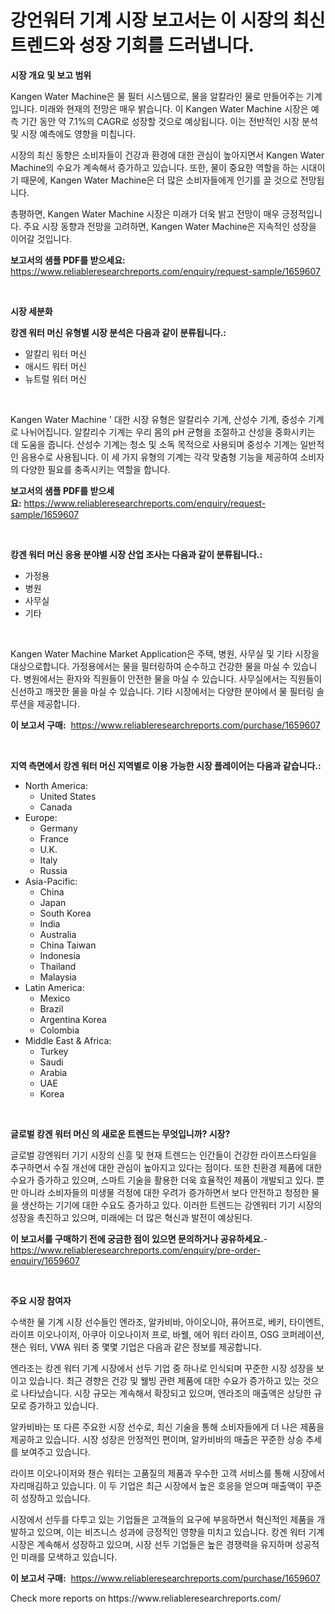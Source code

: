 <p><h1>강언워터 기계 시장 보고서는 이 시장의 최신 트렌드와 성장 기회를 드러냅니다.</h1></p><p><strong>시장 개요 및 보고 범위</strong></p>
<p><p>Kangen Water Machine은 물 필터 시스템으로, 물을 알칼라인 물로 만들어주는 기계입니다. 미래와 현재의 전망은 매우 밝습니다. 이 Kangen Water Machine 시장은 예측 기간 동안 약 7.1%의 CAGR로 성장할 것으로 예상됩니다. 이는 전반적인 시장 분석 및 시장 예측에도 영향을 미칩니다.</p><p>시장의 최신 동향은 소비자들이 건강과 환경에 대한 관심이 높아지면서 Kangen Water Machine의 수요가 계속해서 증가하고 있습니다. 또한, 물이 중요한 역할을 하는 시대이기 때문에, Kangen Water Machine은 더 많은 소비자들에게 인기를 끌 것으로 전망됩니다.</p><p>총평하면, Kangen Water Machine 시장은 미래가 더욱 밝고 전망이 매우 긍정적입니다. 주요 시장 동향과 전망을 고려하면, Kangen Water Machine은 지속적인 성장을 이어갈 것입니다.</p></p>
<p><strong>보고서의 샘플 PDF를 받으세요:</strong> <a href="https://www.reliableresearchreports.com/enquiry/request-sample/1659607">https://www.reliableresearchreports.com/enquiry/request-sample/1659607</a></p>
<p>&nbsp;</p>
<p><strong>시장 세분화</strong></p>
<p><strong>캉겐 워터 머신 유형별 시장 분석은 다음과 같이 분류됩니다.:</strong></p>
<p><ul><li>알칼리 워터 머신</li><li>애시드 워터 머신</li><li>뉴트럴 워터 머신</li></ul></p>
<p>&nbsp;</p>
<p><p>Kangen Water Machine  ' 대한 시장 유형은 알칼리수 기계, 산성수 기계, 중성수 기계로 나뉘어집니다. 알칼리수 기계는 우리 몸의 pH 균형을 조절하고 산성을 중화시키는 데 도움을 줍니다. 산성수 기계는 청소 및 소독 목적으로 사용되며 중성수 기계는 일반적인 음용수로 사용됩니다. 이 세 가지 유형의 기계는 각각 맞춤형 기능을 제공하여 소비자의 다양한 필요를 충족시키는 역할을 합니다.</p></p>
<p><strong>보고서의 샘플 PDF를 받으세요:</strong>&nbsp;<a href="https://www.reliableresearchreports.com/enquiry/request-sample/1659607">https://www.reliableresearchreports.com/enquiry/request-sample/1659607</a></p>
<p>&nbsp;</p>
<p><strong> 캉겐 워터 머신 응용 분야별 시장 산업 조사는 다음과 같이 분류됩니다.:</strong></p>
<p><ul><li>가정용</li><li>병원</li><li>사무실</li><li>기타</li></ul></p>
<p>&nbsp;</p>
<p><p>Kangen Water Machine Market Application은 주택, 병원, 사무실 및 기타 시장을 대상으로합니다. 가정용에서는 물을 필터링하여 순수하고 건강한 물을 마실 수 있습니다. 병원에서는 환자와 직원들이 안전한 물을 마실 수 있습니다. 사무실에서는 직원들이 신선하고 깨끗한 물을 마실 수 있습니다. 기타 시장에서는 다양한 분야에서 물 필터링 솔루션을 제공합니다.</p></p>
<p><strong>이 보고서 구매:</strong>&nbsp; <a href="https://www.reliableresearchreports.com/purchase/1659607">https://www.reliableresearchreports.com/purchase/1659607</a></p>
<p>&nbsp;</p>
<p><strong>지역 측면에서 캉겐 워터 머신 지역별로 이용 가능한 시장 플레이어는 다음과 같습니다.:</strong></p>
<p><ul>
    <li>
        North America:
        <ul>
            <li>United States</li>
            <li>Canada</li>
        </ul>
    </li>
    <li>
        Europe:
        <ul>
            <li>Germany</li>
            <li>France</li>
            <li>U.K.</li>
            <li>Italy</li>
            <li>Russia</li>
        </ul>
    </li>
    <li>
        Asia-Pacific:
        <ul>
            <li>China</li>
            <li>Japan</li>
            <li>South Korea</li>
            <li>India</li>
            <li>Australia</li>
            <li>China Taiwan</li>
            <li>Indonesia</li>
            <li>Thailand</li>
            <li>Malaysia</li>
        </ul>
    </li>
    <li>
        Latin America:
        <ul>
            <li>Mexico</li>
            <li>Brazil</li>
            <li>Argentina Korea</li>
            <li>Colombia</li>
        </ul>
    </li>
    <li>
        Middle East & Africa:
        <ul>
            <li>Turkey</li>
            <li>Saudi</li>
            <li>Arabia</li>
            <li>UAE</li>
            <li>Korea</li>
        </ul>
    </li>
    </ul></p>
<p>&nbsp;</p>
<p><strong>글로벌 캉겐 워터 머신 의 새로운 트렌드는 무엇입니까? 시장?</strong></p>
<p><p>글로벌 강엔워터 기기 시장의 신흥 및 현재 트렌드는 인간들이 건강한 라이프스타일을 추구하면서 수질 개선에 대한 관심이 높아지고 있다는 점이다. 또한 친환경 제품에 대한 수요가 증가하고 있으며, 스마트 기술을 활용한 더욱 효율적인 제품이 개발되고 있다. 뿐만 아니라 소비자들의 미생물 걱정에 대한 우려가 증가하면서 보다 안전하고 청정한 물을 생산하는 기기에 대한 수요도 증가하고 있다. 이러한 트렌드는 강엔워터 기기 시장의 성장을 촉진하고 있으며, 미래에는 더 많은 혁신과 발전이 예상된다.</p></p>
<p><strong>이 보고서를 구매하기 전에 궁금한 점이 있으면 문의하거나 공유하세요.</strong>- <a href="https://www.reliableresearchreports.com/enquiry/pre-order-enquiry/1659607">https://www.reliableresearchreports.com/enquiry/pre-order-enquiry/1659607</a></p>
<p>&nbsp;</p>
<p><strong>주요 시장 참여자</strong></p>
<p><p>수색한 물 기계 시장 선수들인 엔라조, 알카비바, 아이오니아, 퓨어프로, 베키, 타이엔트, 라이프 이오나이저, 아쿠아 이오나이저 프로, 바웰, 에어 워터 라이프, OSG 코퍼레이션, 챈슨 워터, VWA 워터 중 몇몇 기업은 다음과 같은 정보를 제공합니다.</p><p>엔라조는 캉겐 워터 기계 시장에서 선두 기업 중 하나로 인식되며 꾸준한 시장 성장을 보이고 있습니다. 최근 경향은 건강 및 웰빙 관련 제품에 대한 수요가 증가하고 있는 것으로 나타났습니다. 시장 규모는 계속해서 확장되고 있으며, 엔라조의 매출액은 상당한 규모로 증가하고 있습니다.</p><p>알카비바는 또 다른 주요한 시장 선수로, 최신 기술을 통해 소비자들에게 더 나은 제품을 제공하고 있습니다. 시장 성장은 안정적인 편이며, 알카비바의 매출은 꾸준한 상승 추세를 보여주고 있습니다.</p><p>라이프 이오나이저와 챈슨 워터는 고품질의 제품과 우수한 고객 서비스를 통해 시장에서 자리매김하고 있습니다. 이 두 기업은 최근 시장에서 높은 호응을 얻으며 매출액이 꾸준히 성장하고 있습니다.</p><p>시장에서 선두를 다투고 있는 기업들은 고객들의 요구에 부응하면서 혁신적인 제품을 개발하고 있으며, 이는 비즈니스 성과에 긍정적인 영향을 미치고 있습니다. 캉겐 워터 기계 시장은 계속해서 성장하고 있으며, 시장 선두 기업들은 높은 경쟁력을 유지하며 성공적인 미래를 모색하고 있습니다.</p></p>
<p><strong>이 보고서 구매:</strong>&nbsp;&nbsp;<a href="https://www.reliableresearchreports.com/purchase/1659607">https://www.reliableresearchreports.com/purchase/1659607</a></p>
<p>Check more reports on https://www.reliableresearchreports.com/</p>
